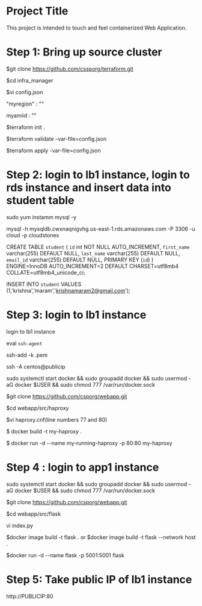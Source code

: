 # Project Title
This project is intended to touch and feel containerized Web Application. 


# Step 1: Bring up source  cluster

$git clone https://github.com/cssporg/terraform.git

$cd infra_manager

$vi config.json

"myregion" : ""

myamiid : ""

$terraform init .

$terraform validate -var-file=config.json

$terraform apply -var-file=config.json


# Step 2:  login to lb1 instance, login to rds instance and insert data into student table
sudo yum instamm mysql -y

mysql -h mysqldb.cwxnaqnigvhg.us-east-1.rds.amazonaws.com -P 3306 -u cloud -p cloudstones

CREATE TABLE `student` (
  `id` int NOT NULL AUTO_INCREMENT,
  `first_name` varchar(255) DEFAULT NULL,
  `last_name` varchar(255) DEFAULT NULL,
  `email_id` varchar(255) DEFAULT NULL,
  PRIMARY KEY (`id`)
) ENGINE=InnoDB AUTO_INCREMENT=2 DEFAULT CHARSET=utf8mb4 COLLATE=utf8mb4_unicode_ci;

INSERT INTO `student` VALUES (1,'krishna','maram','krishnamaram2@gmail.com');

# Step 3:  login to lb1 instance

login to lb1 instance 

eval `ssh-agent`

ssh-add -k .pem

ssh -A centos@publicip

sudo systemctl start docker && sudo groupadd docker && sudo usermod -aG docker $USER && sudo chmod 777 /var/run/docker.sock

$git clone https://github.com/csporg/webapp.git

$cd webapp/src/haproxy

$vi haproxy.cnf(line numbers 77 and 80)

$ docker build -t my-haproxy .

$ docker run -d --name my-running-haproxy -p 80:80 my-haproxy


# Step 4 :  login to app1 instance
sudo systemctl start docker && sudo groupadd docker && sudo usermod -aG docker $USER && sudo chmod 777 /var/run/docker.sock

$git clone https://github.com/csporg/webapp.git

$cd webapp/src/flask

vi index.py

$docker image build -t flask . or $docker image build -t flask --network host .

$docker run -d --name flask -p 5001:5001 flask


# Step 5: Take public IP of lb1 instance
http://PUBLICIP:80
